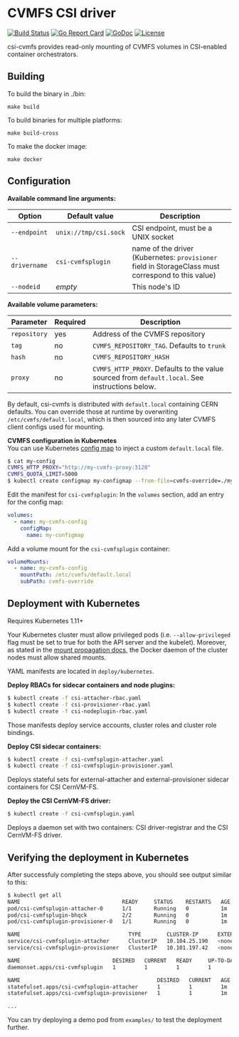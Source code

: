 # CVMFS CSI driver

[![Build Status](https://github.com/cernops/cvmfs-csi/workflows/csi-cvmfsplugin/badge.svg?event=push&branch=master)](https://github.com/cernops/cvmfs-csi/actions?workflow=csi-cvmfsplugin)
[![Go Report Card](https://goreportcard.com/badge/github.com/cernops/cvmfs-csi)](https://goreportcard.com/report/github.com/cernops/cvmfs-csi)
[![GoDoc](https://godoc.org/github.com/cernops/cvmfs-csi?status.svg)](https://godoc.org/github.com/cernops/cvmfs-csi)
[![License](https://img.shields.io/badge/License-Apache%202.0-blue.svg)](https://opensource.org/licenses/Apache-2.0)

csi-cvmfs provides read-only mounting of CVMFS volumes in CSI-enabled container orchestrators.

## Building

To build the binary in ./bin:
```
make build
```

To build binaries for multiple platforms:
```
make build-cross
```

To make the docker image:
```
make docker
```

## Configuration

**Available command line arguments:**

Option | Default value | Description
------ | ------------- | -----------
`--endpoint` | `unix://tmp/csi.sock` | CSI endpoint, must be a UNIX socket
`--drivername` | `csi-cvmfsplugin` | name of the driver (Kubernetes: `provisioner` field in StorageClass must correspond to this value)
`--nodeid` | _empty_ | This node's ID

**Available volume parameters:**

Parameter | Required | Description
--------- | -------- | -----------
`repository` | yes | Address of the CVMFS repository
`tag` | no | `CVMFS_REPOSITORY_TAG`. Defaults to `trunk`
`hash` | no | `CVMFS_REPOSITORY_HASH`
`proxy` | no | `CVMFS_HTTP_PROXY`. Defaults to the value sourced from `default.local`. See instructions below.

By default, csi-cvmfs is distributed with `default.local` containing CERN defaults. You can override those at runtime by overwriting `/etc/cvmfs/default.local`, which is then sourced into any later CVMFS client configs used for mounting.


**CVMFS configuration in Kubernetes**  
You can use Kubernetes [config map](https://kubernetes.io/docs/tasks/configure-pod-container/configure-pod-configmap/) to inject a custom `default.local` file.

```bash
$ cat my-config
CVMFS_HTTP_PROXY="http://my-cvmfs-proxy:3128"
CVMFS_QUOTA_LIMIT=5000
$ kubectl create configmap my-configmap --from-file=cvmfs-override=./my-config
```
Edit the manifest for `csi-cvmfsplugin`:
In the `volumes` section, add an entry for the config map:
```yaml
volumes:
  - name: my-cvmfs-config
    configMap:
      name: my-configmap
```
Add a volume mount for the `csi-cvmfsplugin` container:
```yaml
volumeMounts:
  - name: my-cvmfs-config
    mountPath: /etc/cvmfs/default.local
    subPath: cvmfs-override
```

## Deployment with Kubernetes

Requires Kubernetes 1.11+

Your Kubernetes cluster must allow privileged pods (i.e. `--allow-privileged` flag must be set to true for both the API server and the kubelet). Moreover, as stated in the [mount propagation docs](https://kubernetes.io/docs/concepts/storage/volumes/#mount-propagation), the Docker daemon of the cluster nodes must allow shared mounts.

YAML manifests are located in `deploy/kubernetes`.

**Deploy RBACs for sidecar containers and node plugins:**

```bash
$ kubectl create -f csi-attacher-rbac.yaml
$ kubectl create -f csi-provisioner-rbac.yaml
$ kubectl create -f csi-nodeplugin-rbac.yaml
```

Those manifests deploy service accounts, cluster roles and cluster role bindings.

**Deploy CSI sidecar containers:**

```bash
$ kubectl create -f csi-cvmfsplugin-attacher.yaml
$ kubectl create -f csi-cvmfsplugin-provisioner.yaml
```

Deploys stateful sets for external-attacher and external-provisioner sidecar containers for CSI CernVM-FS.

**Deploy the CSI CernVM-FS driver:**

```bash
$ kubectl create -f csi-cvmfsplugin.yaml
```

Deploys a daemon set with two containers: CSI driver-registrar and the CSI CernVM-FS driver.

## Verifying the deployment in Kubernetes

After successfuly completing the steps above, you should see output similar to this:
```bash
$ kubectl get all
NAME                                READY     STATUS    RESTARTS   AGE                       
pod/csi-cvmfsplugin-attacher-0      1/1       Running   0          1m
pod/csi-cvmfsplugin-bhqck           2/2       Running   0          1m
pod/csi-cvmfsplugin-provisioner-0   1/1       Running   0          1m

NAME                                  TYPE        CLUSTER-IP      EXTERNAL-IP   PORT(S)     AGE
service/csi-cvmfsplugin-attacher      ClusterIP   10.104.25.190   <none>        12345/TCP   1m
service/csi-cvmfsplugin-provisioner   ClusterIP   10.101.197.42   <none>        12345/TCP   1m

NAME                             DESIRED   CURRENT   READY     UP-TO-DATE   AVAILABLE   NODE SELECTOR   AGE
daemonset.apps/csi-cvmfsplugin   1         1         1         1            1           <none>          1m

NAME                                           DESIRED   CURRENT   AGE
statefulset.apps/csi-cvmfsplugin-attacher      1         1         1m
statefulset.apps/csi-cvmfsplugin-provisioner   1         1         1m

...
```

You can try deploying a demo pod from `examples/` to test the deployment further.
